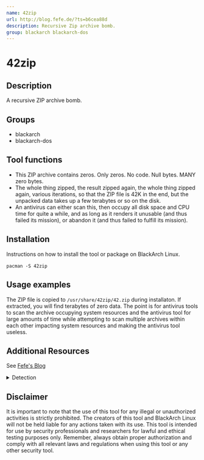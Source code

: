 ```yaml
---
name: 42zip
url: http://blog.fefe.de/?ts=b6cea88d
description: Recursive Zip archive bomb.
group: blackarch blackarch-dos
---
```


# 42zip

## Description
A recursive ZIP archive bomb.

## Groups
- blackarch
- blackarch-dos

## Tool functions
- This ZIP archive contains zeros. Only zeros. No code. Null bytes. MANY zero bytes.
- The whole thing zipped, the result zipped again, the whole thing zipped again, various iterations, so that the ZIP file is 42K in the end, but the unpacked data takes up a few terabytes or so on the disk. 
- An antivirus can either scan this, then occupy all disk space and CPU time for quite a while, and as long as it renders it unusable (and thus failed its mission), or abandon it (and thus failed to fulfill its mission).

## Installation
Instructions on how to install the tool or package on BlackArch Linux.

```
pacman -S 42zip
```

## Usage examples
The ZIP file is copied to `/usr/share/42zip/42.zip` during installaton. If extracted, you will find terabytes of zero data. The point is for antivirus tools to scan the archive occupying system resources and the antivirus tool for large amounts of time while attempting to scan multiple archives within each other impacting system resources and making the antivirus tool useless. 

## Additional Resources
See [Fefe's Blog](http://blog.fefe.de/?ts=b6cea88d)

<details>
<summary role="button">Detection</summary>
<p>
Demonstration of McAfee detection:
</p>
<img src="/media/42zip.jpg"
    alt="screenshot of siteadviser provided by 42zip owner, Fefe"
/>
</details>

## Disclaimer
It is important to note that the use of this tool for any illegal or unauthorized activities is strictly prohibited. The creators of this tool and BlackArch Linux will not be held liable for any actions taken with its use. This tool is intended for use by security professionals and researchers for lawful and ethical testing purposes only. Remember, always obtain proper authorization and comply with all relevant laws and regulations when using this tool or any other security tool.
